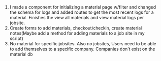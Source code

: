 1. I made a component for initializing a material page w/filter and changed the schema for logs and added routes to get the most recent logs for a material. Finishes the view all materials and view material logs per jobsite.
2. Create forms to add materials, checkout/checkin, create material notes(Maybe add a method for adding materials to a job site in my script)
3. No material for specific jobsites. Also no jobsites, Users need to be able to add themselves to a specific company. Companies don't exist on the material db
